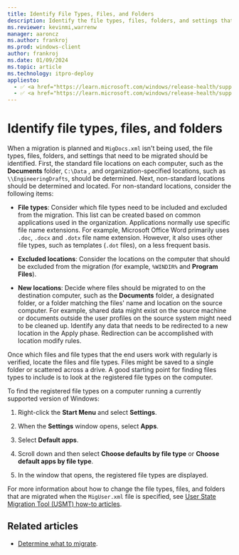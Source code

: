 ```yaml
---
title: Identify File Types, Files, and Folders
description: Identify the file types, files, folders, and settings that need to be migrated when planning the migration.
ms.reviewer: kevinmi,warrenw
manager: aaroncz
ms.author: frankroj
ms.prod: windows-client
author: frankroj
ms.date: 01/09/2024
ms.topic: article
ms.technology: itpro-deploy
appliesto:
  - ✅ <a href="https://learn.microsoft.com/windows/release-health/supported-versions-windows-client" target="_blank">Windows 11</a>
  - ✅ <a href="https://learn.microsoft.com/windows/release-health/supported-versions-windows-client" target="_blank">Windows 10</a>
---
```


# Identify file types, files, and folders

When a migration is planned and `MigDocs.xml` isn't being used, the file types, files, folders, and settings that need to be migrated should be identified. First, the standard file locations on each computer, such as the **Documents** folder, `C:\Data` , and organization-specified locations, such as `\\EngineeringDrafts`, should be determined. Next, non-standard locations should be determined and located. For non-standard locations, consider the following items:

- **File types**: Consider which file types need to be included and excluded from the migration. This list can be created based on common applications used in the organization. Applications normally use specific file name extensions. For example, Microsoft Office Word primarily uses `.doc`, `.docx` and `.dotx` file name extension. However, it also uses other file types, such as templates (`.dot` files), on a less frequent basis.

- **Excluded locations**: Consider the locations on the computer that should be excluded from the migration (for example, `%WINDIR%` and **Program Files**).

- **New locations**: Decide where files should be migrated to on the destination computer, such as the **Documents** folder, a designated folder, or a folder matching the files' name and location on the source computer. For example, shared data might exist on the source machine or documents outside the user profiles on the source system might need to be cleaned up. Identify any data that needs to be redirected to a new location in the Apply phase. Redirection can be accomplished with location modify rules.

Once which files and file types that the end users work with regularly is verified, locate the files and file types. Files might be saved to a single folder or scattered across a drive. A good starting point for finding files types to include is to look at the registered file types on the computer.

To find the registered file types on a computer running a currently supported version of Windows:

1. Right-click the **Start Menu** and select **Settings**.

1. When the **Settings** window opens, select **Apps**.

1. Select **Default apps**.

1. Scroll down and then select **Choose defaults by file type** or **Choose default apps by file type**.

1. In the window that opens, the registered file types are displayed.

For more information about how to change the file types, files, and folders that are migrated when the `MigUser.xml` file is specified, see [User State Migration Tool (USMT) how-to articles](usmt-how-to.md).

## Related articles

- [Determine what to migrate](usmt-determine-what-to-migrate.md).
